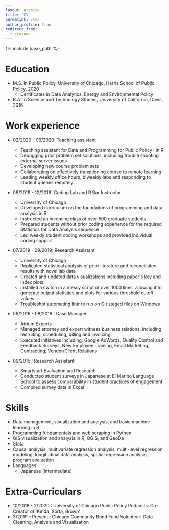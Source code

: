 ```yaml
---
layout: archive
title: "CV"
permalink: /cv/
author_profile: true
redirect_from:
  - /resume
---
```


{% include base_path %}

Education
======
* M.S. in Public Policy, University of Chicago, Harris School of Public Policy, 2020 
  * Certificates in Data Analytics, Energy and Environmental Policy   
* B.A. in Science and Technology Studies, University of California, Davis, 2016

Work experience
======
* 02/2020 - 06/2020: Teaching assistant
  * Teaching assistant for Data and Programming for Public Policy I in R 
  * Debugging prior problem set solutions, including trouble shooting external server issues
  * Developing new course problem sets 
  * Collaborating on effectively transitioning course to remote learning   
  * Leading weekly office hours, biweekly labs and responding to student queries remotely 
  
* 09/2019 - 12/2019: Coding Lab and R Bar Instructor
  * University of Chicago
  * Developed curriculum on the foundations of programming and data analysis in R 
  * Instructed an incoming class of over 500 graduate students
  * Prepared students without prior coding experience for the required Statistics for Data Analysis sequence
  * Led weekly student coding workshops and provided individual coding support 

* 07/2019 - 09/2019: Research Assistant
  * University of Chicago
  * Replicated statistical analysis of prior literature and reconciliated results with novel lab data 
  * Created and updated data visualizations including paper's key and index plots 
  * Installed a switch in a messy script of over 1000 lines, allowing it to generate output statistics and plots for various threshold cutoff values
  * Troubleshot automating lintr to run on Git staged files on Windows
  
* 09/2016 - 08/2018 : Case Manager
  * Atrium Experts 
  * Managed attorney and expert witness business relations, including recruiting, scheduling, billing and invoicing 
  * Executed initiatives including: Google AdWords, Quality Control and Feedback Surveys, New Employee Training, Email Marketing, Contracting, Vendor/Client Relations 
  
* 09/2015 : Research Assistant
  * Smartstart Evaluation and Research 
  * Conducted student surveys in Japanese at El Marino Language School to assess comparability in student practices of engagement 
  * Compiled survey data in Excel 
  
Skills
======
* Data management, visualization and analysis, and basic machine learning in R 
* Programming fundamentals and web scraping in Python 
* GIS visualization and analysis in R, QGIS, and GeoDa
* Stata
* Causal analysis, multivariate regression analysis, multi-level regression modeling, longitudinal data analysis, spatial regression analysis, program evaluation 
* Languages:
  * Japanese (intermediate) 
  
Extra-Curriculars
======
* 10/2018 - 2/2020 : University of Chicago Public Policy Podcasts: Co-Creator of 'Kinda, Sorta, Brown'
* 3/2019 - Present : Chicago Community Bond Fund Volunteer: Data Cleaning, Analysis and Visualization
